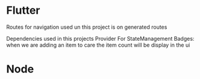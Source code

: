 # Flutter


Routes for navigation used un this project is on generated routes 

Dependencies used in this projects
Provider For StateManagement
Badges: when we are adding an item to care the item count will be display in the ui

# Node